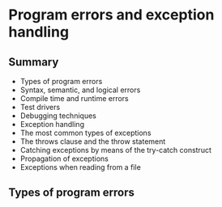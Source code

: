 # Program errors and exception handling

## Summary

- Types of program errors
- Syntax, semantic, and logical errors
- Compile time and runtime errors
- Test drivers
- Debugging techniques
- Exception handling
- The most common types of exceptions
- The throws clause and the throw statement
- Catching exceptions by means of the try-catch construct
- Propagation of exceptions
- Exceptions when reading from a file

## Types of program errors
